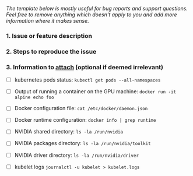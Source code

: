 _The template below is mostly useful for bug reports and support questions. Feel free to remove anything which doesn't apply to you and add more information where it makes sense._

### 1. Issue or feature description

### 2. Steps to reproduce the issue

### 3. Information to [attach](https://help.github.com/articles/file-attachments-on-issues-and-pull-requests/) (optional if deemed irrelevant)

 - [ ] kubernetes pods status: `kubectl get pods --all-namespaces`

 - [ ] Output of running a container on the GPU machine: `docker run -it alpine echo foo`
 - [ ] Docker configuration file: `cat /etc/docker/daemon.json`
 - [ ] Docker runtime configuration: `docker info | grep runtime`

 - [ ] NVIDIA shared directory: `ls -la /run/nvidia`
 - [ ] NVIDIA packages directory: `ls -la /run/nvidia/toolkit`
 - [ ] NVIDIA driver directory: `ls -la /run/nvidia/driver`
 - [ ] kubelet logs `journalctl -u kubelet > kubelet.logs`
